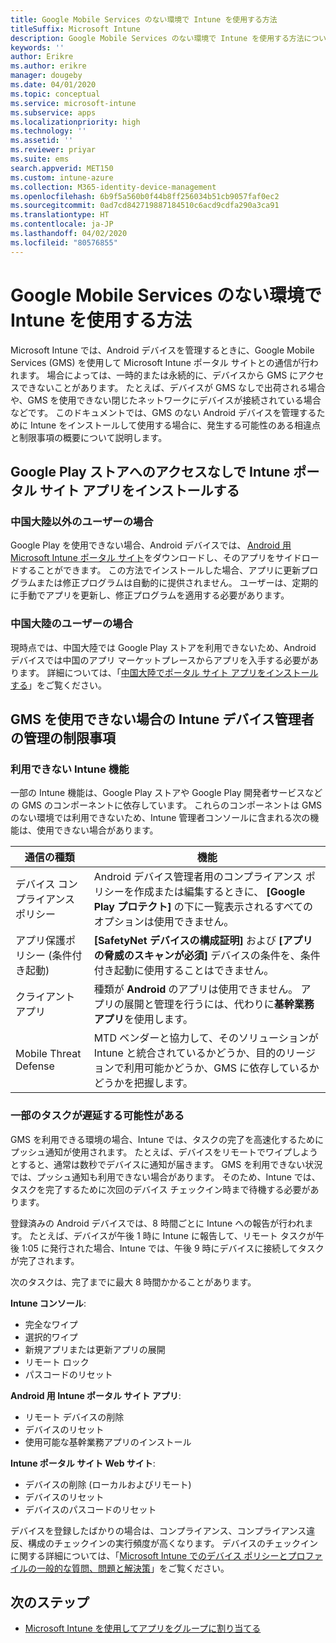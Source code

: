 ```yaml
---
title: Google Mobile Services のない環境で Intune を使用する方法
titleSuffix: Microsoft Intune
description: Google Mobile Services のない環境で Intune を使用する方法について説明します。
keywords: ''
author: Erikre
ms.author: erikre
manager: dougeby
ms.date: 04/01/2020
ms.topic: conceptual
ms.service: microsoft-intune
ms.subservice: apps
ms.localizationpriority: high
ms.technology: ''
ms.assetid: ''
ms.reviewer: priyar
ms.suite: ems
search.appverid: MET150
ms.custom: intune-azure
ms.collection: M365-identity-device-management
ms.openlocfilehash: 6b9f5a560b0f44b8ff256034b51cb9057faf0ec2
ms.sourcegitcommit: 0ad7cd842719887184510c6acd9cdfa290a3ca91
ms.translationtype: HT
ms.contentlocale: ja-JP
ms.lasthandoff: 04/02/2020
ms.locfileid: "80576855"
---
```

# <a name="how-to-use-intune-in-environments-without-google-mobile-services"></a>Google Mobile Services のない環境で Intune を使用する方法

Microsoft Intune では、Android デバイスを管理するときに、Google Mobile Services (GMS) を使用して Microsoft Intune ポータル サイトとの通信が行われます。 場合によっては、一時的または永続的に、デバイスから GMS にアクセスできないことがあります。 たとえば、デバイスが GMS なしで出荷される場合や、GMS を使用できない閉じたネットワークにデバイスが接続されている場合などです。 このドキュメントでは、GMS のない Android デバイスを管理するために Intune をインストールして使用する場合に、発生する可能性のある相違点と制限事項の概要について説明します。

## <a name="install-the-intune-company-portal-app-without-access-to-the-google-play-store"></a>Google Play ストアへのアクセスなしで Intune ポータル サイト アプリをインストールする 

### <a name="for-users-outside-of-mainland-china"></a>中国大陸以外のユーザーの場合 

Google Play を使用できない場合、Android デバイスでは、 [Android 用 Microsoft Intune ポータル サイト](../user-help/install-the-company-portal-app-android.md)をダウンロードし、そのアプリをサイドロードすることができます。 この方法でインストールした場合、アプリに更新プログラムまたは修正プログラムは自動的に提供されません。 ユーザーは、定期的に手動でアプリを更新し、修正プログラムを適用する必要があります。 

### <a name="for-users-in-mainland-china"></a>中国大陸のユーザーの場合 

現時点では、中国大陸では Google Play ストアを利用できないため、Android デバイスでは中国のアプリ マーケットプレースからアプリを入手する必要があります。 詳細については、「[中国大陸でポータル サイト アプリをインストールする](../user-help/install-company-portal-android-china.md)」をご覧ください。

## <a name="limitations-of-intune-device-administrator-management-when-gms-is-unavailable"></a>GMS を使用できない場合の Intune デバイス管理者の管理の制限事項 

### <a name="unavailable-intune-features"></a>利用できない Intune 機能

一部の Intune 機能は、Google Play ストアや Google Play 開発者サービスなどの GMS のコンポーネントに依存しています。 これらのコンポーネントは GMS のない環境では利用できないため、Intune 管理者コンソールに含まれる次の機能は、使用できない場合があります。  

| 通信の種類  | 機能  |
|-----------------------------------------------|--------------------------------------------------------------------------------------------------------------------------------------------------------------|
| デバイス コンプライアンス ポリシー  | Android デバイス管理者用のコンプライアンス ポリシーを作成または編集するときに、 **[Google Play プロテクト]** の下に一覧表示されるすべてのオプションは使用できません。  |
| アプリ保護ポリシー (条件付き起動)  | **[SafetyNet デバイスの構成証明]** および **[アプリの脅威のスキャンが必須]** デバイスの条件を、条件付き起動に使用することはできません。  |
| クライアント アプリ  | 種類が **Android** のアプリは使用できません。 アプリの展開と管理を行うには、代わりに**基幹業務アプリ**を使用します。  |
| Mobile Threat Defense  | MTD ベンダーと協力して、そのソリューションが Intune と統合されているかどうか、目的のリージョンで利用可能かどうか、GMS に依存しているかどうかを把握します。  |

### <a name="some-tasks-may-be-delayed"></a>一部のタスクが遅延する可能性がある 

GMS を利用できる環境の場合、Intune では、タスクの完了を高速化するためにプッシュ通知が使用されます。 たとえば、デバイスをリモートでワイプしようとすると、通常は数秒でデバイスに通知が届きます。 GMS を利用できない状況では、プッシュ通知も利用できない場合があります。 そのため、Intune では、タスクを完了するために次回のデバイス チェックイン時まで待機する必要があります。  

登録済みの Android デバイスでは、8 時間ごとに Intune への報告が行われます。 たとえば、デバイスが午後 1 時に Intune に報告して、リモート タスクが午後 1:05 に発行された場合、Intune では、午後 9 時にデバイスに接続してタスクが完了されます。 

次のタスクは、完了までに最大 8 時間かかることがあります。 

**Intune コンソール**:
- 完全なワイプ
- 選択的ワイプ
- 新規アプリまたは更新アプリの展開
- リモート ロック
- パスコードのリセット

**Android 用 Intune ポータル サイト アプリ**:
- リモート デバイスの削除
- デバイスのリセット
- 使用可能な基幹業務アプリのインストール

**Intune ポータル サイト Web サイト**:
- デバイスの削除 (ローカルおよびリモート)
- デバイスのリセット
- デバイスのパスコードのリセット

デバイスを登録したばかりの場合は、コンプライアンス、コンプライアンス違反、構成のチェックインの実行頻度が高くなります。 デバイスのチェックインに関する詳細については、「[Microsoft Intune でのデバイス ポリシーとプロファイルの一般的な質問、問題と解決策](../configuration/device-profile-troubleshoot.md)」をご覧ください。 

## <a name="next-steps"></a>次のステップ

- [Microsoft Intune を使用してアプリをグループに割り当てる](../apps/apps-deploy.md)
